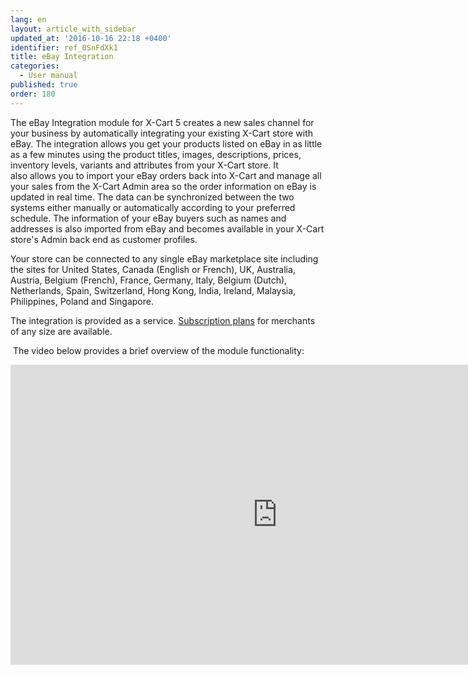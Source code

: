 ```yaml
---
lang: en
layout: article_with_sidebar
updated_at: '2016-10-16 22:18 +0400'
identifier: ref_0SnFdXk1
title: eBay Integration
categories:
  - User manual
published: true
order: 180
---
```



The eBay Integration module for X-Cart 5 creates a new sales channel for your business by automatically integrating your existing X-Cart store with eBay. The integration allows you get your products listed on eBay in as little as a few minutes using the product titles, images, descriptions, prices, inventory levels, variants and attributes from your X-Cart store. It also allows you to import your eBay orders back into X-Cart and manage all your sales from the X-Cart Admin area so the order information on eBay is updated in real time. The data can be synchronized between the two systems either manually or automatically according to your preferred schedule. The information of your eBay buyers such as names and addresses is also imported from eBay and becomes available in your X-Cart store's Admin back end as customer profiles.

Your store can be connected to any single eBay marketplace site including the sites for United States, Canada (English or French), UK, Australia, Austria, Belgium (French), France, Germany, Italy, Belgium (Dutch), Netherlands, Spain, Switzerland, Hong Kong, India, Ireland, Malaysia, Philippines, Poland and Singapore. 

The integration is provided as a service. [Subscription plans](http://www.x-cart.com/extensions/addons/ebay-integration.html) for merchants of any size are available.

 The video below provides a brief overview of the module functionality:

<iframe class="youtube-player" type="text/html" style="width: 853px; height: 480px" src="http://www.youtube.com/embed/yT5uUF7qs4o" frameborder="0"></iframe>
